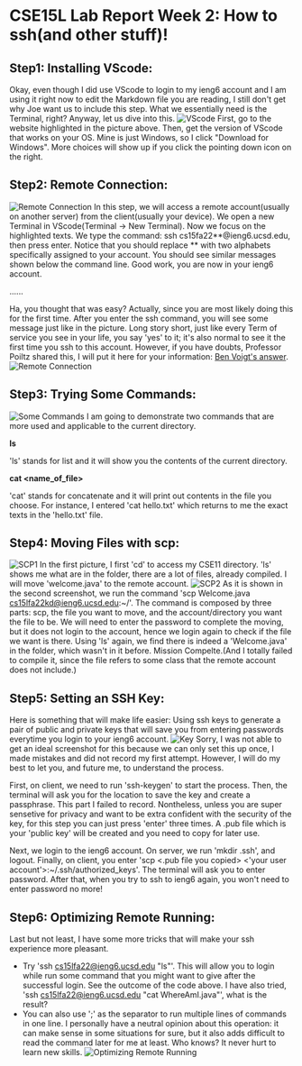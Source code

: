 # CSE15L Lab Report Week 2: How to ssh(and other stuff)!
## Step1: Installing VScode:
Okay, even though I did use VScode to login to my ieng6 account and I am using it right now to edit the Markdown file you are reading, I still don't get why Joe want us to include this step. What we essentially need is the Terminal, right? Anyway, let us dive into this.
![VScode](cse15l-labreport-week1-vscode.png)
First, go to the website highlighted in the picture above. Then, get the version of VScode that works on your OS. Mine is just Windows, so I click "Download for Windows". More choices will show up if you click the pointing down icon on the right.
## Step2: Remote Connection:
![Remote Connection](cse15l-labreport-week1-remotelogin.png)
In this step, we will access a remote account(usually on another server) from the client(usually your device). We open a new Terminal in VScode(Terminal -> New Terminal). Now we focus on the highlighted texts. We type the command: ssh cs15fa22**@ieng6.ucsd.edu, then press enter. Notice that you should replace ** with two alphabets specifically assigned to your account. You should see similar messages shown below the command line. Good work, you are now in your ieng6 account.

......

Ha, you thought that was easy? Actually, since you are most likely doing this for the first time. After you enter the ssh command, you will see some message just like in the picture. Long story short, just like every Term of service you see in your life, you say 'yes' to it; it's also normal to see it the first time you ssh to this account. However, if you have doubts, Professor Poiltz shared this, I will put it here for your information: [Ben Voigt's answer](http://a.com).
![Remote Connection](cse15l-labreport-week1-remoteloginfirst.png)

## Step3: Trying Some Commands:
![Some Commands](cse15l-labreport-week1-somecommands.png)
I am going to demonstrate two commands that are more used and applicable to the current directory.

**ls**

'ls' stands for list and it will show you the contents of the current directory.

**cat <name_of_file>**

'cat' stands for concatenate and it will print out contents in the file you choose. For instance, I entered 'cat hello.txt' which returns to me the exact texts in the 'hello.txt' file.
## Step4: Moving Files with scp:
![SCP1](cse15l-labreport-week1-scp1.png)
In the first picture, I first 'cd' to access my CSE11 directory. 'ls' shows me what are in the folder, there are a lot of files, already compiled. I will move 'welcome.java' to the remote account.
![SCP2](cse15l-labreport-week1-scp2.png)
As it is shown in the second screenshot, we run the command 'scp Welcome.java cs15lfa22kd@ieng6.ucsd.edu:~/'. The command is composed by three parts: scp, the file you want to move, and the account/directory you want the file to be. We will need to enter the password to complete the moving, but it does not login to the account, hence we login again to check if the file we want is there. Using 'ls' again, we find there is indeed a 'Welcome.java' in the folder, which wasn't in it before. Mission Compelte.(And I totally failed to compile it, since the file refers to some class that the remote account does not include.)
## Step5: Setting an SSH Key:
Here is something that will make life easier: Using ssh keys to generate a pair of public and private keys that will save you from entering passwords everytime you login to your ieng6 account.
![Key](cse15l-labreport-week1-key.png)
Sorry, I was not able to get an ideal screenshot for this because we can only set this up once, I made mistakes and did not record my first attempt. However, I will do my best to let you, and future me, to understand the process.

First, on client, we need to run 'ssh-keygen' to start the process. Then, the terminal will ask you for the location to save the key and create a passphrase. This part I failed to record. Nontheless, unless you are super sensetive for privacy and want to be extra confident with the security of the key, for this step you can just press 'enter' three times. A .pub file which is your 'public key' will be created and you need to copy for later use.

Next, we login to the ieng6 account. On server, we run 'mkdir .ssh', and logout. Finally, on client, you enter 'scp <.pub file you copied> <'your user account'>:~/.ssh/authorized_keys'. The terminal will ask you to enter password. After that, when you try to ssh to ieng6 again, you won't need to enter password no more!
## Step6: Optimizing Remote Running:
Last but not least, I have some more tricks that will make your ssh experience more pleasant.

* Try 'ssh cs15lfa22@ieng6.ucsd.edu "ls"'. This will allow you to login while run some command that you might want to give after the successful login. See the outcome of the code above. I have also tried, 'ssh cs15lfa22@ieng6.ucsd.edu "cat WhereAmI.java"', what is the result?
* You can also use ';' as the separator to run multiple lines of commands in one line. I personally have a neutral opinion about this operation: it can make sense in some situations for sure, but it also adds difficult to read the command later for me at least. Who knows? It never hurt to learn new skills.
![Optimizing Remote Running](cse15l-labreport-week1-orr.png)

